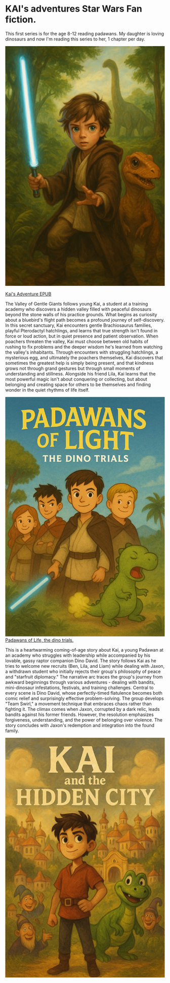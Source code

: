 # KAI's adventures Star Wars Fan fiction.

This first series is for the age 8-12 reading padawans. My daughter is loving dinosaurs and now I'm reading this series to her, 1 chapter per day. 



![Kai's Adventure](https://github.com/tbiens/My-Books/blob/main/book1cover.png?raw=true)

[Kai's Adventure EPUB](https://github.com/tbiens/My-Books/raw/refs/heads/main/kai_adventures.epub)

The Valley of Gentle Giants follows young Kai, a student at a training academy who discovers a hidden valley filled with peaceful dinosaurs beyond the stone walls of his practice grounds. What begins as curiosity about a bluebird's flight path becomes a profound journey of self-discovery. In this secret sanctuary, Kai encounters gentle Brachiosaurus families, playful Pterodactyl hatchlings, and learns that true strength isn't found in force or loud action, but in quiet presence and patient observation.
When poachers threaten the valley, Kai must choose between old habits of rushing to fix problems and the deeper wisdom he's learned from watching the valley's inhabitants. Through encounters with struggling hatchlings, a mysterious egg, and ultimately the poachers themselves, Kai discovers that sometimes the greatest help is simply being present, and that kindness grows not through grand gestures but through small moments of understanding and stillness.
Alongside his friend Lila, Kai learns that the most powerful magic isn't about conquering or collecting, but about belonging and creating space for others to be themselves and finding wonder in the quiet rhythms of life itself.



![Padawans of Light, the dino trials.](https://github.com/tbiens/My-Books/blob/main/book2cover.png?raw=true)
[Padawans of Life, the dino trials.](https://github.com/tbiens/My-Books/raw/refs/heads/main/padawans_of_light.epub)


This is a heartwarming coming-of-age story about Kai, a young Padawan at an academy who struggles with leadership while accompanied by his lovable, gassy raptor companion Dino David. The story follows Kai as he tries to welcome new recruits (Ben, Lila, and Liam) while dealing with Jaxon, a withdrawn student who initially rejects their group's philosophy of peace and "starfruit diplomacy."
The narrative arc traces the group's journey from awkward beginnings through various adventures - dealing with bandits, mini-dinosaur infestations, festivals, and training challenges. Central to every scene is Dino David, whose perfectly-timed flatulence becomes both comic relief and surprisingly effective problem-solving. The group develops "Team Swirl," a movement technique that embraces chaos rather than fighting it.
The climax comes when Jaxon, corrupted by a dark relic, leads bandits against his former friends. However, the resolution emphasizes forgiveness, understanding, and the power of belonging over violence. The story concludes with Jaxon's redemption and integration into the found family.


![Kai and the Hidden City](https://github.com/tbiens/My-Books/blob/main/book3cover.png?raw=true)
